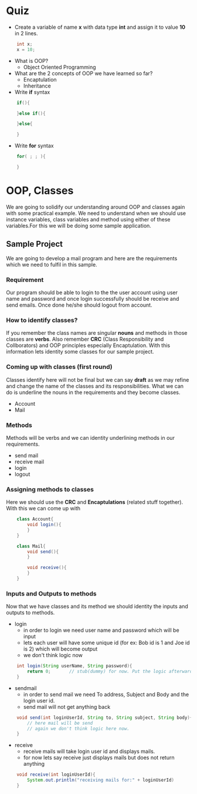 # Quiz
* Create a variable of name __x__ with data type __int__ and assign it to value __10__ in 2 lines.
```java
    int x;
    x = 10;
```
* What is OOP?
    * Object Oriented Programming
* What are the 2 concepts of OOP we have learned so far?
    * Encaptulation
    * Inheritance
* Write __if__ syntax
```java
    if(){

    }else if(){

    }else{

    }
```
* Write __for__ syntax
```java
    for( ; ; ){

    }
```

# OOP, Classes
We are going to solidify our understanding around OOP and classes again with some practical example. We need to understand when we should use instance variables, class variables and method using either of these variables.For this we will be doing some sample application.

## Sample Project
We are going to develop a mail program and here are the requirements which we need to fulfil in this sample.

### Requirement
Our program should be able to login to the the user account using user name and password and once login successfully should be receive and send emails. Once done he/she should logout from account.

### How to identify classes?
If you remember the class names are singular __nouns__ and methods in those classes are __verbs__. Also remember __CRC__ (Class Responsibility and Collborators) and OOP principles especially Encaptulation. With this information lets identity some classes for our sample project.

### Coming up with classes (first round)
Classes identify here will not be final but we can say __draft__ as we may refine and change the name of the classes and its responsibilities. What we can do is underline the nouns in the requirements and they become classes.
* Account
* Mail

### Methods
Methods will be verbs and we can identity underlining methods in our requirements.

* send mail
* receive mail
* login
* logout

### Assigning methods to classes
Here we should use the __CRC__ and __Encaptulations__ (related stuff together). With this we can come up with
```java
    class Account{
        void login(){
        }
    }

    class Mail{
        void send(){
        }

        void receive(){
        }
    }
```

### Inputs and Outputs to methods
Now that we have classes and its method we should identity the inputs and outputs to methods.
* login
    * in order to login we need user name and password which will be input
    * lets each user will have some unique id (for ex: Bob id is 1 and Joe id is 2) which will become output
    * we don't think logic now
```java
    int login(String userName, String password){
        return 0;       // stub(dummy) for now. Put the logic afterwards
    }
```

* sendmail
    * in order to send mail we need To address, Subject and Body and the login user id.
    * send mail will not get anything back
```java
    void send(int loginUserId, String to, String subject, String body){
        // here mail will be send
        // again we don't think logic here now.   
    }
```

* receive
    * receive mails will take login user id and displays mails.
    * for now lets say receive just displays mails but does not return anything
```java
    void receive(int loginUserId){
        System.out.println("receiving mails for:" + loginUserId)
    }
```



